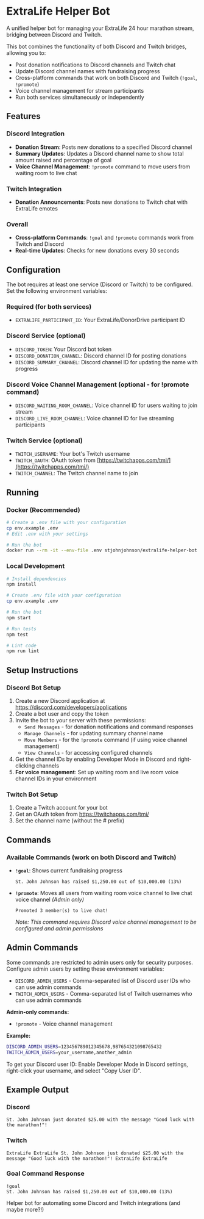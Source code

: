 # ExtraLife Helper Bot

A unified helper bot for managing your ExtraLife 24 hour marathon stream, bridging between Discord and Twitch.

This bot combines the functionality of both Discord and Twitch bridges, allowing you to:
- Post donation notifications to Discord channels and Twitch chat
- Update Discord channel names with fundraising progress
- Cross-platform commands that work on both Discord and Twitch (`!goal`, `!promote`)
- Voice channel management for stream participants
- Run both services simultaneously or independently

## Features

### Discord Integration
- **Donation Stream**: Posts new donations to a specified Discord channel
- **Summary Updates**: Updates a Discord channel name to show total amount raised and percentage of goal
- **Voice Channel Management**: `!promote` command to move users from waiting room to live chat

### Twitch Integration  
- **Donation Announcements**: Posts new donations to Twitch chat with ExtraLife emotes

### Overall
- **Cross-platform Commands**: `!goal` and `!promote` commands work from Twitch and Discord
- **Real-time Updates**: Checks for new donations every 30 seconds

## Configuration

The bot requires at least one service (Discord or Twitch) to be configured. Set the following environment variables:

### Required (for both services)
- `EXTRALIFE_PARTICIPANT_ID`: Your ExtraLife/DonorDrive participant ID

### Discord Service (optional)
- `DISCORD_TOKEN`: Your Discord bot token
- `DISCORD_DONATION_CHANNEL`: Discord channel ID for posting donations
- `DISCORD_SUMMARY_CHANNEL`: Discord channel ID for updating the name with progress

### Discord Voice Channel Management (optional - for !promote command)
- `DISCORD_WAITING_ROOM_CHANNEL`: Voice channel ID for users waiting to join stream
- `DISCORD_LIVE_ROOM_CHANNEL`: Voice channel ID for live streaming participants

### Twitch Service (optional)  
- `TWITCH_USERNAME`: Your bot's Twitch username
- `TWITCH_OAUTH`: OAuth token from [https://twitchapps.com/tmi/](https://twitchapps.com/tmi/)
- `TWITCH_CHANNEL`: The Twitch channel name to join

## Running

### Docker (Recommended)

```bash
# Create a .env file with your configuration
cp env.example .env
# Edit .env with your settings

# Run the bot
docker run --rm -it --env-file .env stjohnjohnson/extralife-helper-bot:latest
```

### Local Development

```bash
# Install dependencies
npm install

# Create .env file with your configuration
cp env.example .env

# Run the bot
npm start

# Run tests
npm test

# Lint code
npm run lint
```

## Setup Instructions

### Discord Bot Setup
1. Create a new Discord application at https://discord.com/developers/applications
2. Create a bot user and copy the token
3. Invite the bot to your server with these permissions:
   - `Send Messages` - for donation notifications and command responses
   - `Manage Channels` - for updating summary channel name
   - `Move Members` - for the `!promote` command (if using voice channel management)
   - `View Channels` - for accessing configured channels
4. Get the channel IDs by enabling Developer Mode in Discord and right-clicking channels
5. **For voice management**: Set up waiting room and live room voice channel IDs in your environment

### Twitch Bot Setup  
1. Create a Twitch account for your bot
2. Get an OAuth token from https://twitchapps.com/tmi/
3. Set the channel name (without the # prefix)

## Commands

### Available Commands (work on both Discord and Twitch)
- **`!goal`**: Shows current fundraising progress
  ```
  St. John Johnson has raised $1,250.00 out of $10,000.00 (13%)
  ```

- **`!promote`**: Moves all users from waiting room voice channel to live chat voice channel *(Admin only)*
  ```
  Promoted 3 member(s) to live chat!
  ```
  *Note: This command requires Discord voice channel management to be configured and admin permissions*

## Admin Commands

Some commands are restricted to admin users only for security purposes. Configure admin users by setting these environment variables:

- `DISCORD_ADMIN_USERS` - Comma-separated list of Discord user IDs who can use admin commands
- `TWITCH_ADMIN_USERS` - Comma-separated list of Twitch usernames who can use admin commands

**Admin-only commands:**
- `!promote` - Voice channel management

**Example:**
```bash
DISCORD_ADMIN_USERS=123456789012345678,987654321098765432
TWITCH_ADMIN_USERS=your_username,another_admin
```

To get your Discord user ID: Enable Developer Mode in Discord settings, right-click your username, and select "Copy User ID".

## Example Output

### Discord
```
St. John Johnson just donated $25.00 with the message "Good luck with the marathon!"!
```

### Twitch  
```
ExtraLife ExtraLife St. John Johnson just donated $25.00 with the message "Good luck with the marathon!"! ExtraLife ExtraLife
```

### Goal Command Response
```
!goal
St. John Johnson has raised $1,250.00 out of $10,000.00 (13%)
```
Helper bot for automating some Discord and Twitch integrations (and maybe more?!)

